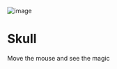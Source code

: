 ![image](https://user-images.githubusercontent.com/87518350/133252863-aa2b8d44-da2b-4014-a729-b74d3b8bae1b.png)
# Skull
Move the mouse and see the magic
